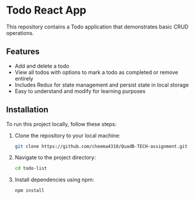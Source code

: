 # Todo React App

This repository contains a Todo application that demonstrates basic CRUD operations.

## Features

- Add and delete a todo
- View all todos with options to mark a todo as completed or remove entirely
- Includes Redux for state management and persist state in local storage
- Easy to understand and modify for learning purposes

## Installation

To run this project locally, follow these steps:

1. Clone the repository to your local machine:

   ```bash
   git clone https://github.com/cheema4310/QuadB-TECH-assignment.git
   ```

2. Navigate to the project directory:
   ```bash
   cd todo-list
   ```
3. Install dependencies using npm:
   ```bash
   npm install
   ```
